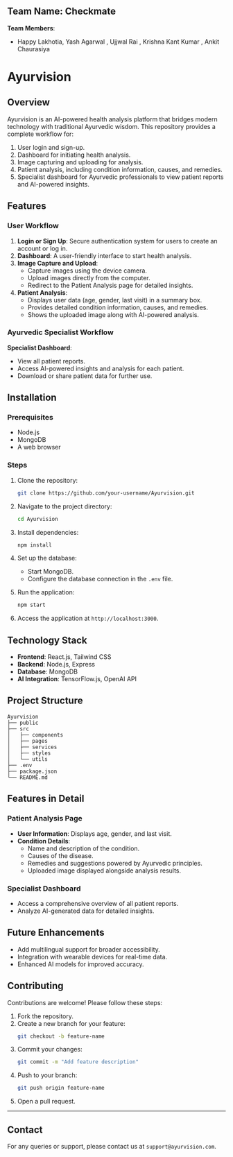 ## **Team Name**: Checkmate

**Team Members**:
- Happy Lakhotia, Yash Agarwal , Ujjwal Rai , Krishna Kant Kumar , Ankit Chaurasiya

# Ayurvision

## Overview
Ayurvision is an AI-powered health analysis platform that bridges modern technology with traditional Ayurvedic wisdom. This repository provides a complete workflow for:

1. User login and sign-up.
2. Dashboard for initiating health analysis.
3. Image capturing and uploading for analysis.
4. Patient analysis, including condition information, causes, and remedies.
5. Specialist dashboard for Ayurvedic professionals to view patient reports and AI-powered insights.

## Features

### User Workflow
1. **Login or Sign Up**: Secure authentication system for users to create an account or log in.
2. **Dashboard**: A user-friendly interface to start health analysis.
3. **Image Capture and Upload**:
   - Capture images using the device camera.
   - Upload images directly from the computer.
   - Redirect to the Patient Analysis page for detailed insights.
4. **Patient Analysis**:
   - Displays user data (age, gender, last visit) in a summary box.
   - Provides detailed condition information, causes, and remedies.
   - Shows the uploaded image along with AI-powered analysis.

### Ayurvedic Specialist Workflow
 **Specialist Dashboard**:
   - View all patient reports.
   - Access AI-powered insights and analysis for each patient.
   - Download or share patient data for further use.

## Installation

### Prerequisites
- Node.js
- MongoDB
- A web browser

### Steps
1. Clone the repository:
   ```bash
   git clone https://github.com/your-username/Ayurvision.git
   ```
2. Navigate to the project directory:
   ```bash
   cd Ayurvision
   ```
3. Install dependencies:
   ```bash
   npm install
   ```
4. Set up the database:
   - Start MongoDB.
   - Configure the database connection in the `.env` file.

5. Run the application:
   ```bash
   npm start
   ```
6. Access the application at `http://localhost:3000`.

## Technology Stack
- **Frontend**: React.js, Tailwind CSS
- **Backend**: Node.js, Express
- **Database**: MongoDB
- **AI Integration**: TensorFlow.js, OpenAI API

## Project Structure
```
Ayurvision
├── public
├── src
│   ├── components
│   ├── pages
│   ├── services
│   ├── styles
│   └── utils
├── .env
├── package.json
└── README.md
```

## Features in Detail

### Patient Analysis Page
- **User Information**: Displays age, gender, and last visit.
- **Condition Details**:
  - Name and description of the condition.
  - Causes of the disease.
  - Remedies and suggestions powered by Ayurvedic principles.
  - Uploaded image displayed alongside analysis results.

### Specialist Dashboard
- Access a comprehensive overview of all patient reports.
- Analyze AI-generated data for detailed insights.

## Future Enhancements
- Add multilingual support for broader accessibility.
- Integration with wearable devices for real-time data.
- Enhanced AI models for improved accuracy.

## Contributing
Contributions are welcome! Please follow these steps:
1. Fork the repository.
2. Create a new branch for your feature:
   ```bash
   git checkout -b feature-name
   ```
3. Commit your changes:
   ```bash
   git commit -m "Add feature description"
   ```
4. Push to your branch:
   ```bash
   git push origin feature-name
   ```
5. Open a pull request.


---

## Contact
For any queries or support, please contact us at `support@ayurvision.com`.
